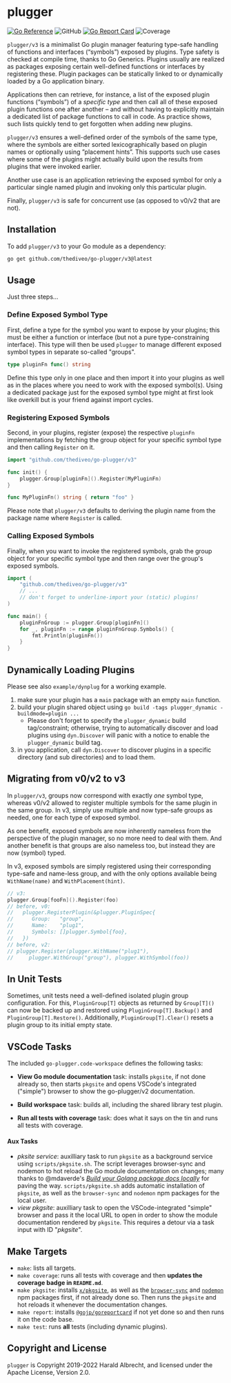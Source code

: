 # plugger

[![Go Reference](https://pkg.go.dev/badge/github.com/thediveo/go-plugger.svg)](https://pkg.go.dev/github.com/thediveo/go-plugger/v3)
![GitHub](https://img.shields.io/github/license/thediveo/go-plugger)
[![Go Report Card](https://goreportcard.com/badge/github.com/thediveo/go-plugger/v3)](https://goreportcard.com/report/github.com/thediveo/go-plugger/v3)
![Coverage](https://img.shields.io/badge/Coverage-100.0%25-brightgreen)

`plugger/v3` is a minimalist Go plugin manager featuring type-safe handling of
functions and interfaces (“symbols”) exposed by plugins. Type safety is checked
at compile time, thanks to Go Generics. Plugins usually are realized as packages
exposing certain well-defined functions or interfaces by registering these.
Plugin packages can be statically linked to or dynamically loaded by a Go
application binary.

Applications then can retrieve, for instance, a list of the exposed plugin
functions (“symbols”) of a _specific type_ and then call all of these exposed
plugin functions one after another – and without having to explicitly maintain a
dedicated list of package functions to call in code. As practice shows, such
lists quickly tend to get forgotten when adding new plugins.

`plugger/v3` ensures a well-defined order of the symbols of the same type, where
the symbols are either sorted lexicographically based on plugin names or
optionally using ”placement hints”. This supports such use cases where some of
the plugins might actually build upon the results from plugins that were invoked
earlier.

Another use case is an application retrieving the exposed symbol for only a
particular single named plugin and invoking only this particular plugin.

Finally, `plugger/v3` is safe for concurrent use (as opposed to v0/v2 that are
not).

## Installation

To add `plugger/v3` to your Go module as a dependency:

```bash
go get github.com/thediveo/go-plugger/v3@latest
```

## Usage

Just three steps...

### Define Exposed Symbol Type

First, define a type for the symbol you want to expose by your plugins; this
must be either a function or interface (but not a pure type-constraining
interface). This type will then be used `plugger` to manage different exposed
symbol types in separate so-called "groups".

```go
type pluginFn func() string
```

Define this type only in one place and then import it into your plugins as well
as in the places where you need to work with the exposed symbol(s). Using a
dedicated package just for the exposed symbol type might at first look like
overkill but is your friend against import cycles.

### Registering Exposed Symbols

Second, in your plugins, register (expose) the respective `pluginFn`
implementations by fetching the group object for your specific symbol type and
then calling `Register` on it.

```go
import "github.com/thediveo/go-plugger/v3"

func init() {
    plugger.Group[pluginFn]().Register(MyPluginFn)
}

func MyPluginFn() string { return "foo" }
```

Please note that `plugger/v3` defaults to deriving the plugin name from the
package name where `Register` is called.

### Calling Exposed Symbols

Finally, when you want to invoke the registered symbols, grab the group object
for your specific symbol type and then range over the group's exposed symbols.

```go
import (
    "github.com/thediveo/go-plugger/v3"
    // ...
    // don't forget to underline-import your (static) plugins!
)

func main() {
    pluginFnGroup := plugger.Group[pluginFn]()
    for _, pluginFn := range pluginFnGroup.Symbols() {
        fmt.Println(pluginFn())
    }
}
```

## Dynamically Loading Plugins

Please see also `example/dynplug` for a working example.

1. make sure your plugin has a `main` package with an empty `main` function.
2. build your plugin shared object using `go build -tags plugger_dynamic
   -buildmode=plugin ...`
   - Please don't forget to specify the `plugger_dynamic` build tag/constraint;
     otherwise, trying to automatically discover and load plugins using
     `dyn.Discover` will panic with a notice to enable the `plugger_dynamic`
     build tag.
3. in you application, call `dyn.Discover` to discover plugins in a specific
   directory (and sub directories) and to load them.

## Migrating from v0/v2 to v3

In `plugger/v3`, groups now correspond with exactly _one_ symbol type, whereas
v0/v2 allowed to register multiple symbols for the same plugin in the same
group. In v3, simply use multiple and now type-safe groups as needed, one for
each type of exposed symbol.

As one benefit, exposed symbols are now inherently nameless from the perspective
of the plugin manager, so no more need to deal with them. And another benefit is
that groups are also nameless too, but instead they are now (symbol) typed.

In v3, exposed symbols are simply registered using their corresponding type-safe
and name-less group, and with the only options available being `WithName(name)`
and `WithPlacement(hint)`.

```go
// v3:
plugger.Group[fooFn]().Register(foo)
// before, v0:
//   plugger.RegisterPlugin(&plugger.PluginSpec{
//      Group:   "group",
//      Name:    "plug1",
//      Symbols: []plugger.Symbol{foo},
//   })
// before, v2:
// plugger.Register(plugger.WithName("plug1"), 
//     plugger.WithGroup("group"), plugger.WithSymbol(foo))
```

## In Unit Tests

Sometimes, unit tests need a well-defined isolated plugin group configuration.
For this, `PluginGroup[T]` objects as returned by `Group[T]()` can now be backed
up and restored using `PluginGroup[T].Backup()` and `PluginGroup[T].Restore()`.
Additionally, `PluginGroup[T].Clear()` resets a plugin group to its initial
empty state.

## VSCode Tasks

The included `go-plugger.code-workspace` defines the following tasks:

- **View Go module documentation** task: installs `pkgsite`, if not done already
  so, then starts `pkgsite` and opens VSCode's integrated ("simple") browser to
  show the go-plugger/v2 documentation.

- **Build workspace** task: builds all, including the shared library test
  plugin.

- **Run all tests with coverage** task: does what it says on the tin and runs
  all tests with coverage.

#### Aux Tasks

- _pksite service_: auxilliary task to run `pkgsite` as a background service
  using `scripts/pkgsite.sh`. The script leverages browser-sync and nodemon to
  hot reload the Go module documentation on changes; many thanks to @mdaverde's
  [_Build your Golang package docs
  locally_](https://mdaverde.com/posts/golang-local-docs) for paving the way.
  `scripts/pkgsite.sh` adds automatic installation of `pkgsite`, as well as the
  `browser-sync` and `nodemon` npm packages for the local user.
- _view pkgsite_: auxilliary task to open the VSCode-integrated "simple" browser
  and pass it the local URL to open in order to show the module documentation
  rendered by `pkgsite`. This requires a detour via a task input with ID
  "_pkgsite_".

## Make Targets

- `make`: lists all targets.
- `make coverage`: runs all tests with coverage and then **updates the coverage
  badge in `README.md`**.
- `make pkgsite`: installs [`x/pkgsite`](golang.org/x/pkgsite/cmd/pkgsite), as
  well as the [`browser-sync`](https://www.npmjs.com/package/browser-sync) and
  [`nodemon`](https://www.npmjs.com/package/nodemon) npm packages first, if not
  already done so. Then runs the `pkgsite` and hot reloads it whenever the
  documentation changes.
- `make report`: installs
  [`@gojp/goreportcard`](https://github.com/gojp/goreportcard) if not yet done
  so and then runs it on the code base.
- `make test`: runs **all** tests (including dynamic plugins).

## Copyright and License

`plugger` is Copyright 2019-2022 Harald Albrecht, and licensed under the Apache
License, Version 2.0.
